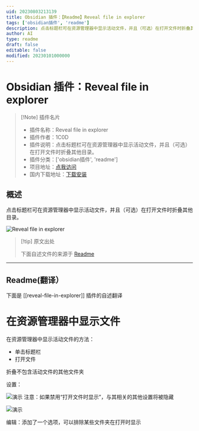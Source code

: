 ```yaml
---
uid: 20230803213139
title: Obsidian 插件：【Readme】Reveal file in explorer
tags: ['obsidian插件', 'readme']
description: 点击标题栏可在资源管理器中显示活动文件，并且（可选）在打开文件时折叠其他目录。
author: AI
type: readme
draft: false
editable: false
modified: 20230101000000
---
```


# Obsidian 插件：Reveal file in explorer

> [!Note] 插件名片
> - 插件名称：Reveal file in explorer
> - 插件作者：1C0D
> - 插件说明：点击标题栏可在资源管理器中显示活动文件，并且（可选）在打开文件时折叠其他目录。
> - 插件分类：['obsidian插件', 'readme']
> - 项目地址：[点我访问](https://github.com/1C0D/Obsidian-Reveal-File-in-explorer)
> - 国内下载地址：[下载安装](https://pkmer.cn/products/plugin/pluginMarket/?reveal-file-in-explorer)

## 概述

点击标题栏可在资源管理器中显示活动文件，并且（可选）在打开文件时折叠其他目录。

![Reveal file in explorer](https://cdn.pkmer.cn/covers/reveal-file-in-explorer.jpeg!pkmer)

> [!tip] 原文出处
> 
>下面自述文件的来源于 [Readme](https://ghproxy.net/https://raw.githubusercontent.com/1C0D/Obsidian-Reveal-File-in-explorer/master/README.md)
> 

---

## Readme(翻译）

下面是 [[reveal-file-in-explorer]] 插件的自述翻译



# 在资源管理器中显示文件

在资源管理器中显示活动文件的方法：

* 单击标题栏
* 打开文件

折叠不包含活动文件的其他文件夹

设置：

![演示](settings.jpg)
注意：如果禁用“打开文件时显示”，与其相关的其他设置将被隐藏

![演示](reveal.gif)

编辑：添加了一个选项，可以排除某些文件夹在打开时显示



